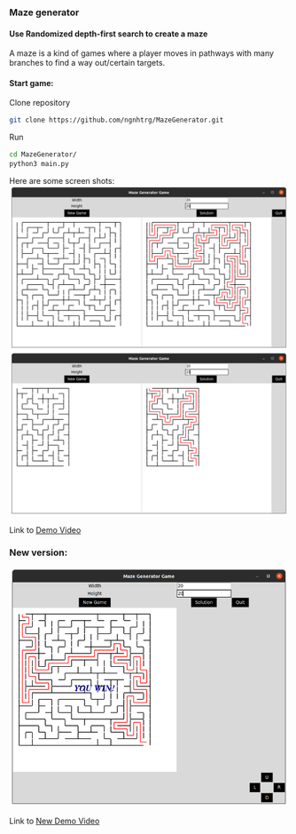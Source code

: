 ### Maze generator

#### Use Randomized depth-first search to create a maze
A maze is a kind of games where a player moves in pathways with many branches to find a way
out/certain targets.

#### Start game:
Clone repository
```bash
git clone https://github.com/ngnhtrg/MazeGenerator.git
```
Run
```bash
cd MazeGenerator/
python3 main.py
```

Here are some screen shots:
![alt text](https://github.com/ngnhtrg/MazeGenerator/blob/dev/demo/Example_20x20.png)
![alt text](https://github.com/ngnhtrg/MazeGenerator/blob/dev/demo/Example_10x15.png)

Link to [Demo Video](https://drive.google.com/drive/folders/1ITDvA07EhP5tSuRzHv43zr5Eq-xvm3HX?usp=sharing)

### New version:

![alt text](https://github.com/ngnhtrg/MazeGenerator/blob/dev/demo/PlayGameExample.png)

Link to [New Demo Video](https://drive.google.com/file/d/1j1Ev_W17GdVhIgsbd7Q5HjRAgBxl6GeF/view?usp=sharing)
